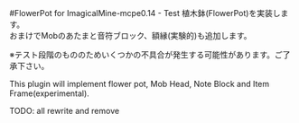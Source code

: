 #FlowerPot for ImagicalMine-mcpe0.14 - Test
植木鉢(FlowerPot)を実装します。</br>
おまけでMobのあたまと音符ブロック、額縁(実験的)も追加します。

※テスト段階のもののためいくつかの不具合が発生する可能性があります。ご了承下さい。</br>

This plugin will implement flower pot, Mob Head, Note Block and Item Frame(experimental).

TODO: all rewrite and remove

